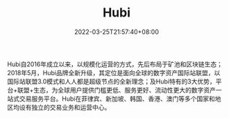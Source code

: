﻿---
weight: 
title: "Hubi"
description: "Hubi是面向全球的数字资产国际站联盟，首创“国际站联盟3.0模式”，人人都是超级节点。"
date: 2022-03-25T21:57:40+08:00
lastmod: 2022-03-25T16:45:40+08:00
draft: false
authors: ["Metabd"]
featuredImage: "hubi.webp"
link: ""
tags: ["交易所","Hubi"]
categories: ["navigation"]
navigation: ["交易所"]
lightgallery: true
toc: true
pinned: false
recommend: false
recommend1: false
---
Hubi自2016年成立以来，以规模化运营的方式，先后布局于矿池和区块链生态；2018年5月，Hubi品牌全新升级，其定位是面向全球的数字资产国际站联盟，以国际站联盟3.0模式和人人都是超级节点的全新理念；及Hubi特有的3大优势，平台+联盟+生态，为全球用户提供门槛更低、服务更好、流动性更大的数字资产一站式交易服务平台。Hubi在菲律宾、新加坡、韩国、香港、澳门等多个国家和地区均设有独立的交易业务和运营中心。
